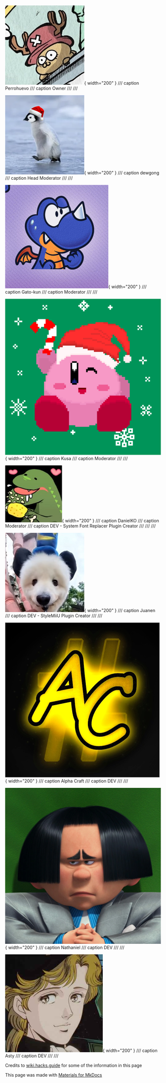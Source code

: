 ![Image title](credits/perro.png){ width="200" }
/// caption
Perrohuevo
/// caption
Owner
///
///

![Image title](credits/dewgong.png){ width="200" }
/// caption
dewgong
/// caption
Head Moderator
///
///

![Image title](credits/gato.png){ width="200" }
/// caption
Gato-kun
/// caption
Moderator
///
///

![Image title](credits/kusa.png){ width="200" }
/// caption
Kusa
/// caption
Moderator
///
///

![Image title](credits/Daniel.png){ width="200" }
/// caption
DanielKO
/// caption
Moderator
/// caption
DEV - System Font Replacer Plugin Creator
///
///
///

![Image title](credits/juanen.png){ width="200" }
/// caption
Juanen
/// caption
DEV - StyleMiiU Plugin Creator 
///
///


![Image title](credits/Ac.png){ width="200" }
/// caption
Alpha Craft
/// caption
DEV
///
///


![Image title](credits/nathaniel.png){ width="200" }
/// caption
Nathaniel
/// caption
DEV
///
///

![Image title](credits/Asty.png){ width="200" }
/// caption
Asty
/// caption
DEV
///
///

Credits to [wiki.hacks.guide](https://wiki.hacks.guide/wiki/Wii_U:Custom_themes) for some of the information in this page

This page was made with [Materials for MkDocs](https://squidfunk.github.io/mkdocs-material/)